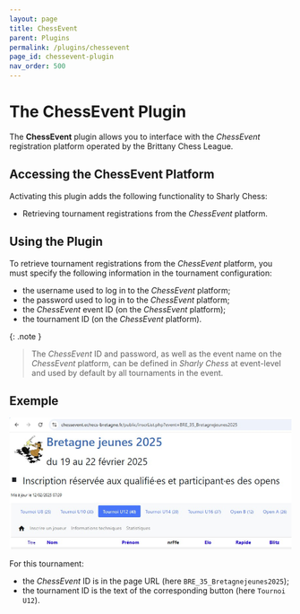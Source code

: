 ```yaml
---
layout: page
title: ChessEvent
parent: Plugins
permalink: /plugins/chessevent
page_id: chessevent-plugin
nav_order: 500
---
```


# The ChessEvent Plugin

The **ChessEvent** plugin allows you to interface with the _ChessEvent_ registration platform operated by the Brittany Chess League.

## Accessing the ChessEvent Platform

Activating this plugin adds the following functionality to Sharly Chess:
- Retrieving tournament registrations from the _ChessEvent_ platform.

## Using the Plugin

To retrieve tournament registrations from the _ChessEvent_ platform, you must specify the following information in the tournament configuration:
- the username used to log in to the _ChessEvent_ platform;
- the password used to log in to the _ChessEvent_ platform;
- the _ChessEvent_ event ID (on the _ChessEvent_ platform);
- the tournament ID (on the _ChessEvent_ platform).

{: .note }
> The _ChessEvent_ ID and password, as well as the event name on the _ChessEvent_ platform, can be defined in _Sharly Chess_ at event-level and used by default by all tournaments in the event.

## Exemple

![How to retrieve the necessary information on the _ChessEvent_ platform](/assets/images/chessevent/chessevent-example.jpg)

For this tournament:

- the _ChessEvent_ ID is in the page URL (here `BRE_35_Bretagnejeunes2025`);
- the tournament ID is the text of the corresponding button (here `Tournoi U12`).
